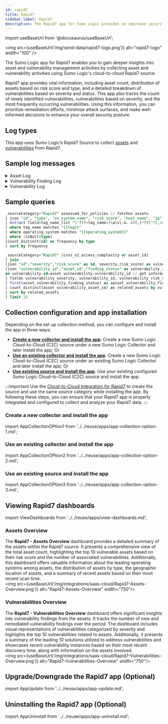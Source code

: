 ```yaml
---
id: rapid7
title: Rapid7
sidebar_label: Rapid7
description: The Rapid7 app for Sumo Logic provides an improved security posture by analyzing message logs.
---
```


import useBaseUrl from '@docusaurus/useBaseUrl';

<img src={useBaseUrl('img/send-data/rapid7-logo.png')} alt="rapid7-logo" width="100" />

The Sumo Logic app for Rapid7 enables you to gain deeper insights into asset and vulnerability management activities by collecting asset and vulnerability activities using Sumo Logic's cloud-to-cloud Rapid7 source.

Rapid7 app provides vital information, including asset count, distribution of assets based on risk score and type, and a detailed breakdown of vulnerabilities based on severity and status. This app also tracks the count of newly identified vulnerabilities, vulnerabilities based on severity, and the most frequently occurring vulnerabilities. Using this information, you can prioritize remediation efforts, minimize attack surfaces, and make well-informed decisions to enhance your overall security posture.

## Log types

This app uses Sumo Logic’s Rapid7 Source to collect [assets](https://help.rapid7.com/insightvm/en-us/api/integrations.html#tag/Asset) and [vulnerabilities](https://help.rapid7.com/insightvm/en-us/api/integrations.html#tag/Vulnerability) from Rapid7.

## Sample log messages

<details>
<summary>Asset Log</summary>

```json
 {
  "assessed_for_policies": false,
  "assessed_for_vulnerabilities": true,
  "credential_assessments": [
    {
      "port": 449,
      "protocol": "TCP",
      "status": "NO_CREDS_SUPPLIED"
    },
    {
      "port": 445,
      "protocol": "TCP",
      "status": "NO_CREDS_SUPPLIED"
    },
    {
      "port": 161,
      "protocol": "UDP",
      "status": "NO_CREDS_SUPPLIED"
    },
    {
      "port": 23,
      "protocol": "TCP",
      "status": "NO_CREDS_SUPPLIED"
    },
    {
      "port": 22,
      "protocol": "TCP",
      "status": "NO_CREDS_SUPPLIED"
    }
  ],
  "critical_vulnerabilities": 4,
  "exploits": 1,
  "host_name": "bld.ihi.local",
  "id": "4b8cdd43-3bd3-411a-9597-41aedf04b62f-default-asset-370",
  "ip": "10.221.64.100",
  "last_assessed_for_vulnerabilities": "2023-04-12T06:58:24.911Z",
  "last_scan_end": "2023-04-12T06:58:24.911Z",
  "last_scan_start": "2023-04-12T06:30:07.616Z",
  "mac": "6C:AE:8B:6A:5E:90",
  "malware_kits": 0,
  "moderate_vulnerabilities": 9,
  "os_architecture": "",
  "os_description": "IBM OS/400",
  "os_family": "OS/400",
  "os_name": "OS/400",
  "os_system_name": "IBM OS/400",
  "os_type": "",
  "os_vendor": "IBM",
  "risk_score": 13497.2060546875,
  "severe_vulnerabilities": 12,
  "tags": [
    {
      "name": "temp - colo discovery",
      "type": "SITE"
    },
    {
      "name": "vuln - lco (group 2) - unauthenticated",
      "type": "SITE"
    },
    {
      "name": "temp - discovery",
      "type": "SITE"
    }
  ],
  "total_vulnerabilities": 25,
  "type": "physical",
  "unique_identifiers": []
}
```
</details>

<details>
<summary>Vulnerability Finding Log</summary>

```json
{
  "asset_id": "4b8cdd43-3bd3-411a-9597-41aedf04b62f-default-asset-519",
  "check_id": null,
  "finding_status": "remediated",
  "first_found": "2023-02-01T07:51:38Z",
  "key": "",
  "last_found": "2023-03-29T06:52:25.006Z",
  "port": null,
  "proof": "<p><p>Able to determine system boot time.</p></p>",
  "protocol": null,
  "solution_fix": null,
  "solution_id": null,
  "solution_summary": null,
  "solution_type": null,
  "status": "VULNERABLE_EXPL",
  "vulnerability_id": "generic-tcp-timestamp"
}
```
</details>

<details>
<summary>Vulnerability Log</summary>

```json
{
  "added": "2018-02-06T00:00:00Z",
  "categories": "XSS,jQuery",
  "cves": "CVE-2015-9251",
  "cvss_v2_access_complexity": "medium",
  "cvss_v2_access_vector": "network",
  "cvss_v2_authentication": "none",
  "cvss_v2_availability_impact": "none",
  "cvss_v2_confidentiality_impact": "none",
  "cvss_v2_exploit_score": 8.588799953460693,
  "cvss_v2_impact_score": 2.8627500620484354,
  "cvss_v2_integrity_impact": "partial",
  "cvss_v2_score": 4.3,
  "cvss_v2_vector": "(AV:N/AC:M/Au:N/C:N/I:P/A:N)",
  "cvss_v3_attack_complexity": "low",
  "cvss_v3_attack_vector": "network",
  "cvss_v3_availability_impact": "none",
  "cvss_v3_confidentiality_impact": "low",
  "cvss_v3_exploit_score": 2.8352547300000004,
  "cvss_v3_impact_score": 2.7267508438373347,
  "cvss_v3_integrity_impact": "low",
  "cvss_v3_privileges_required": "none",
  "cvss_v3_scope": "changed",
  "cvss_v3_score": 6.1,
  "cvss_v3_user_interaction": "required",
  "cvss_v3_vector": "CVSS:3.0/AV:N/AC:L/PR:N/UI:R/S:C/C:L/I:L/A:N",
  "denial_of_service": false,
  "description": "jQuery before 3.0.0 is vulnerable to Cross-site Scripting (XSS) attacks when a cross-domain Ajax request is performed without the dataType option, causing text/javascript responses to be executed.",
  "exploits": [],
  "id": "jquery-cve-2015-9251",
  "links": [
    {
      "href": "http://nvd.nist.gov/vuln/detail/CVE-2015-9251",
      "id": "CVE-2015-9251",
      "source": "cve"
    },
    {
      "href": "http://rhn.redhat.com/errata/RHSA-2020-0729.html",
      "id": "RHSA-2020:0729",
      "source": "redhat"
    },
    {
      "href": "http://rhn.redhat.com/errata/RHSA-2020-0481.html",
      "id": "RHSA-2020:0481",
      "source": "redhat"
    },
    {
      "href": "http://www.securityfocus.com/bid/105658",
      "id": "105658",
      "source": "bid"
    }
  ],
  "malware_kits": [],
  "modified": "2023-04-05T00:00:00Z",
  "pci_cvss_score": 4.3,
  "pci_fail": true,
  "pci_severity_score": 3,
  "pci_special_notes": "XSS vulnerabilities are a violation of the PCI DSS, and result in an automatic failure. ",
  "pci_status": "fail",
  "published": "2018-01-18T00:00:00Z",
  "references": "bid:105658,cve:CVE-2015-9251,redhat:RHSA-2020:0481,redhat:RHSA-2020:0729",
  "risk_score": 187.13,
  "severity": "severe",
  "severity_score": 4,
  "title": "jQuery Vulnerability: CVE-2015-9251"
}
```
</details>

## Sample queries

```sql title="Assets by Type"
_sourceCategory="Rapid7" assessed_for_policies // fetches assets
| json "id", "type", "os_system_name", "risk_score", "host_name", "ip","severe_vulnerabilities", "total_vulnerabilities", "last_assessed_for_vulnerabilities", "mac", "last_scan_end", "tags[*].name" as id, type, operating_system, risk_score, host_name, ip, severe_vulnerabilities, total_vulnerabilities, last_assessed_time, mac, last_scan_end, tag_name_list nodrop
| extract field=tag_name_list "\"?(?<tag_name>[\w\s\-&.-z)(,]*?)\"?[,\n\]]" multi
| where tag_name matches "{{tag}}"
| where operating_system matches "{{operating_system}}"
| where !isNull(type)
|count_distinct(id) as frequency by type
| sort by frequency
```

```sql title="Top 10 Vulnerabilities"
_sourceCategory="Rapid7" (cvss_v2_access_complexity or asset_id)
| join
(json "id","severity","risk_score" as id, severity,risk_score) as vulnerability,
(json "vulnerability_id","asset_id","finding_status" as vulnerability_id, asset_id, finding_status) as asset_vulnerability
on vulnerability.id=asset_vulnerability.vulnerability_id // get information of asset related vulnerabilities from knowledge base
| fields vulnerability_severity, vulnerability_id, vulnerability_risk_score, asset_vulnerability_asset_id, asset_vulnerability_finding_status
| first(asset_vulnerability_finding_status) as aasset_vulnerability_finding_status group by vulnerability_id, asset_vulnerability_asset_id, vulnerability_severity, vulnerability_risk_score
| count_distinct(asset_vulnerability_asset_id) as related_assets by vulnerability_id, vulnerability_severity, vulnerability_risk_score
| sort by related_assets     
| limit 10
```

## Collection configuration and app installation

Depending on the set up collection method, you can configure and install the app in three ways:

- **[Create a new collector and install the app](#create-a-new-collector-and-install-the-app)**. Create a new Sumo Logic Cloud-to-Cloud (C2C) source under a new Sumo Logic Collector and later install the app; Or
- **[Use an existing collector and install the app](#use-an-existing-collector-and-install-the-app)**. Create a new Sumo Logic Cloud-to-Cloud (C2C) source under an existing Sumo Logic Collector and later install the app; Or
- **[Use existing source and install the app](#use-existing-source-and-install-the-app)**. Use your existing configured Sumo Logic Cloud-to-Cloud (C2C) source and install the app.

:::important
Use the [Cloud-to-Cloud Integration for Rapid7](/docs/send-data/hosted-collectors/cloud-to-cloud-integration-framework/rapid7-source) to create the source and use the same source category while installing the app. By following these steps, you can ensure that your Rapid7 app is properly integrated and configured to collect and analyze your Rapid7 data.
:::

### Create a new collector and install the app

import AppCollectionOPtion1 from '../../reuse/apps/app-collection-option-1.md';

<AppCollectionOPtion1/>

### Use an existing collector and install the app

import AppCollectionOPtion2 from '../../reuse/apps/app-collection-option-2.md';

<AppCollectionOPtion2/>

### Use an existing source and install the app

import AppCollectionOPtion3 from '../../reuse/apps/app-collection-option-3.md';

<AppCollectionOPtion3/>

## Viewing Rapid7 dashboards​​

import ViewDashboards from '../../reuse/apps/view-dashboards.md';

<ViewDashboards/>

### Assets Overview

The **Rapid7 - Assets Overview** dashboard provides a detailed summary of the assets within the Rapid7 source. It presents a comprehensive view of the total asset count, highlighting the top 10 vulnerable assets based on their risk score and the number of associated vulnerabilities. Additionally, this dashboard offers valuable information about the leading operating systems among assets, the distribution of assets by type, the geographic location of assets, and a summary of recent assets based on their most recent scan time.<br/><img src={useBaseUrl('img/integrations/saas-cloud/Rapid7-Assets-Overview.png')} alt="Rapid7-Assets-Overview" width="750"/>

### Vulnerabilities Overview

The **Rapid7 - Vulnerabilities Overview** dashboard offers significant insights into vulnerability findings from the assets. It tracks the number of new and remediated vulnerability findings over the period. The dashboard includes visual representations of vulnerabilities categorized by severity and highlights the top 10 vulnerabilities related to assets. Additionally, it presents a summary of the leading 10 solutions utilized to address vulnerabilities and showcases recent vulnerability instances based on their most recent discovery time, along with information on the assets involved.<br/><img src={useBaseUrl('img/integrations/saas-cloud/Rapid7-Vulnerabilities-Overview.png')} alt="Rapid7-Vulnerabilities-Overview" width="750"/>

## Upgrade/Downgrade the Rapid7 app (Optional)

import AppUpdate from '../../reuse/apps/app-update.md';

<AppUpdate/>

## Uninstalling the Rapid7 app (Optional)

import AppUninstall from '../../reuse/apps/app-uninstall.md';

<AppUninstall/>